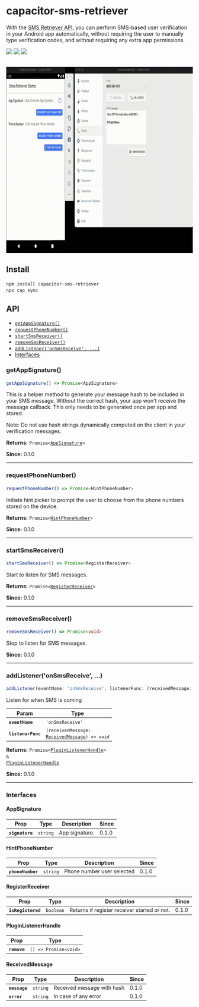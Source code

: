 # capacitor-sms-retriever

With the [SMS Retriever API](https://developers.google.com/identity/sms-retriever/overview), you can perform SMS-based user verification in your Android app automatically, without requiring the user to manually type verification codes, and without requiring any extra app permissions.

<img src="https://img.shields.io/npm/v/capacitor-sms-retriever" />
<img src="https://img.shields.io/npm/dm/capacitor-sms-retriever" />
<img src="https://img.shields.io/npm/l/capacitor-sms-retriever" />

<br/>
<br/>

<p align="center">
<img src="sms-retriever-demo.gif" height="500">
</p>

## Install

```bash
npm install capacitor-sms-retriever
npx cap sync
```

## API

<docgen-index>

* [`getAppSignature()`](#getappsignature)
* [`requestPhoneNumber()`](#requestphonenumber)
* [`startSmsReceiver()`](#startsmsreceiver)
* [`removeSmsReceiver()`](#removesmsreceiver)
* [`addListener('onSmsReceive', ...)`](#addlisteneronsmsreceive)
* [Interfaces](#interfaces)

</docgen-index>

<docgen-api>
<!--Update the source file JSDoc comments and rerun docgen to update the docs below-->

### getAppSignature()

```typescript
getAppSignature() => Promise<AppSignature>
```

This is a helper method to generate your message hash to be included in your SMS message.
Without the correct hash, your app won't receive the message callback. This only needs to be generated once per app and stored.

Note: Do not use hash strings dynamically computed on the client in your verification messages.

**Returns:** <code>Promise&lt;<a href="#appsignature">AppSignature</a>&gt;</code>

**Since:** 0.1.0

--------------------


### requestPhoneNumber()

```typescript
requestPhoneNumber() => Promise<HintPhoneNumber>
```

Initiate hint picker to prompt the user to choose from the phone numbers stored on the device.

**Returns:** <code>Promise&lt;<a href="#hintphonenumber">HintPhoneNumber</a>&gt;</code>

**Since:** 0.1.0

--------------------


### startSmsReceiver()

```typescript
startSmsReceiver() => Promise<RegisterReceiver>
```

Start to listen for SMS messages.

**Returns:** <code>Promise&lt;<a href="#registerreceiver">RegisterReceiver</a>&gt;</code>

**Since:** 0.1.0

--------------------


### removeSmsReceiver()

```typescript
removeSmsReceiver() => Promise<void>
```

Stop to listen for SMS messages.

**Since:** 0.1.0

--------------------


### addListener('onSmsReceive', ...)

```typescript
addListener(eventName: 'onSmsReceive', listenerFunc: (receivedMessage: ReceivedMessage) => void) => Promise<PluginListenerHandle> & PluginListenerHandle
```

Listen for when SMS is coming

| Param              | Type                                                                                      |
| ------------------ | ----------------------------------------------------------------------------------------- |
| **`eventName`**    | <code>'onSmsReceive'</code>                                                               |
| **`listenerFunc`** | <code>(receivedMessage: <a href="#receivedmessage">ReceivedMessage</a>) =&gt; void</code> |

**Returns:** <code>Promise&lt;<a href="#pluginlistenerhandle">PluginListenerHandle</a>&gt; & <a href="#pluginlistenerhandle">PluginListenerHandle</a></code>

**Since:** 0.1.0

--------------------


### Interfaces


#### AppSignature

| Prop            | Type                | Description    | Since |
| --------------- | ------------------- | -------------- | ----- |
| **`signature`** | <code>string</code> | App signature. | 0.1.0 |


#### HintPhoneNumber

| Prop              | Type                | Description                | Since |
| ----------------- | ------------------- | -------------------------- | ----- |
| **`phoneNumber`** | <code>string</code> | Phone number user selected | 0.1.0 |


#### RegisterReceiver

| Prop               | Type                 | Description                                  | Since |
| ------------------ | -------------------- | -------------------------------------------- | ----- |
| **`isRegistered`** | <code>boolean</code> | Returns if register receiver started or not. | 0.1.0 |


#### PluginListenerHandle

| Prop         | Type                                      |
| ------------ | ----------------------------------------- |
| **`remove`** | <code>() =&gt; Promise&lt;void&gt;</code> |


#### ReceivedMessage

| Prop          | Type                | Description                | Since |
| ------------- | ------------------- | -------------------------- | ----- |
| **`message`** | <code>string</code> | Received message with hash | 0.1.0 |
| **`error`**   | <code>string</code> | In case of any error       | 0.1.0 |

</docgen-api>
